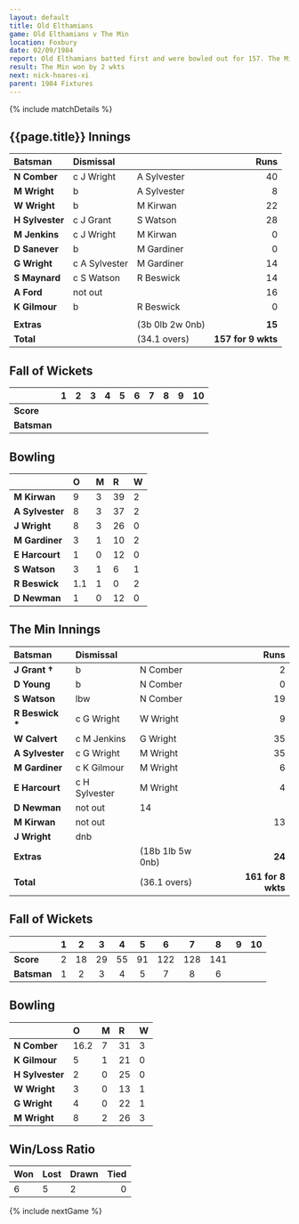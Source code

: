 ```yaml
---
layout: default
title: Old Elthamians
game: Old Elthamians v The Min
location: Foxbury
date: 02/09/1984
report: Old Elthamians batted first and were bowled out for 157. The Min replied with 161 for 8 wkts.
result: The Min won by 2 wkts
next: nick-hoares-xi
parent: 1984 Fixtures
---
```


{% include matchDetails %}

## {{page.title}} Innings

| Batsman | Dismissal |  | Runs |
|:---|:---|---|---:|
| **N Comber** | c J Wright | A Sylvester | 40 |
| **M Wright** | b | A Sylvester | 8 |
| **W Wright** | b | M Kirwan | 22 |
| **H Sylvester** | c J Grant | S Watson | 28 |
| **M Jenkins** | c J Wright | M Kirwan | 0 |
| **D Sanever** | b | M Gardiner | 0 |
| **G Wright** | c A Sylvester | M Gardiner | 14 |
| **S Maynard** | c S Watson | R Beswick | 14 |
| **A Ford**  | not out |  | 16 |
| **K Gilmour**  | b | R Beswick | 0 |
|  |  |  |  |
| **Extras** | | (3b 0lb 2w 0nb) | **15** |
| **Total** | | (34.1 overs) | **157 for 9 wkts** |

## Fall of Wickets

| | 1 | 2 | 3 | 4 | 5 | 6 | 7 | 8 | 9 | 10 |
|---|:---:|:---:|:---:|:---:|:---:|:---:|:---:|:---:|:---:|:---:|
| **Score** |  |  |  |  |  |  |  |  |  |  |
| **Batsman** |  |  |  |  |  |  |  |  |  |  |

## Bowling

| | O | M | R | W |
|---|:---|:---|:---|:---|
| **M Kirwan** | 9 | 3 | 39 | 2 |
| **A Sylvester** | 8 | 3 | 37 | 2 |
| **J Wright** | 8 | 3 | 26 | 0 |
| **M Gardiner** | 3 | 1 | 10 | 2 |
| **E Harcourt** | 1 | 0 | 12 | 0 |
| **S Watson** | 3 | 1 | 6 | 1 |
| **R Beswick** | 1.1 | 1 | 0 | 2 |
| **D Newman** | 1 | 0 | 12 | 0 |

## The Min Innings

| Batsman | Dismissal |  | Runs |
|:---|:---|---|---:|
| **J Grant &#8224;** | b | N Comber | 2 |
| **D Young** | b | N Comber | 0 |
| **S Watson** | lbw | N Comber | 19 |
| **R Beswick &#42;** | c G Wright | W Wright | 9 |
| **W Calvert** | c M Jenkins | G Wright | 35 |
| **A Sylvester** | c G Wright | M Wright | 35 |
| **M Gardiner** | c K Gilmour | M Wright | 6 |
| **E Harcourt** | c H Sylvester | M Wright | 4 |
| **D Newman** | not out | 14 |
| **M Kirwan** | not out |  | 13 |
| **J Wright** | dnb |  |  |
| **Extras** | | (18b 1lb 5w 0nb) | **24** |
| **Total** | | (36.1 overs) | **161 for 8 wkts** |

## Fall of Wickets

| | 1 | 2 | 3 | 4 | 5 | 6 | 7 | 8 | 9 | 10 |
|---|:---:|:---:|:---:|:---:|:---:|:---:|:---:|:---:|:---:|:---:|
| **Score** | 2 | 18 | 29 | 55 | 91 | 122 | 128 | 141 |  |  |
| **Batsman** | 1 | 2 | 3 | 4 | 5 | 7 |  8 | 6 |  |  |

## Bowling

| | O | M | R | W |
|---|:---|:---|:---|:---|
| **N Comber** | 16.2 | 7 | 31 | 3 |
| **K Gilmour** | 5 | 1 | 21 | 0 |
| **H Sylvester** | 2 | 0 | 25 | 0 |
| **W Wright** | 3 | 0 | 13 | 1 |
| **G Wright** | 4 | 0 | 22 | 1 |
| **M Wright** | 8 | 2 | 26 | 3 |  

## Win/Loss Ratio

| Won | Lost | Drawn | Tied |
|:---|:---|:---|---:|
| 6 | 5 | 2 | 0 |

{% include nextGame %}